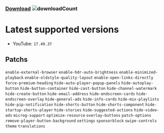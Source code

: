 ### [Download](https://github.com/hntgl/Revanced-Build/releases/latest) ![downloadCount](https://img.shields.io/github/downloads/hntgl/Revanced-Build/total?label=Downloads)
# Latest supported versions
- YouTube: `17.49.37`

## Patchs
```enable-external-browser``` 
```enable-hdr-auto-brightness``` 
```enable-minimized-playback``` 
```enable-oldstyle-quality-layout``` 
```enable-open-links-directly``` 
```force-premium-heading``` 
```hide-auto-player-popup-panels``` 
```hide-autoplay-button``` 
```hide-button-container``` 
```hide-cast-button``` 
```hide-channel-watermark``` 
```hide-create-button``` 
```hide-email-address``` 
```hide-endscreen-cards``` 
```hide-endscreen-overlay``` 
```hide-general-ads``` 
```hide-info-cards``` 
```hide-mix-playlists``` 
```hide-pip-notification``` 
```hide-shorts-button``` 
```hide-shorts-component``` 
```hide-startup-shorts-player``` 
```hide-stories``` 
```hide-suggested-actions``` 
```hide-video-ads``` 
```microg-support``` 
```optimize-resource``` 
```overlay-buttons``` 
```patch-options``` 
```remove-player-button-background``` 
```settings``` 
```sponsorblock``` 
```swipe-controls``` 
```theme``` 
```translations``` 
